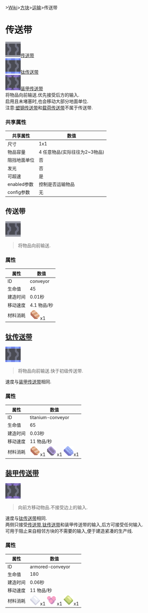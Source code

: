 \>[Wiki](/zhcn.md)>[方块](/zhcn/blocks.md)>[运输](/zhcn/blocks/distribution.md)>传送带
# 传送带
[![传送带](/images/block-conveyor-xlarge.png)传送带](conveyor.md)  
[![钛传送带](/images/block-titanium-conveyor-xlarge.png)钛传送带](titanium_conveyor.md)  
[![装甲传送带](/images/block-armored-conveyor-xlarge.png)装甲传送带](armored_conveyor.md)  
将物品向前输送.优先接受后方的输入.  
启用且未堵塞时,也会移动大部分地面单位.  
注意:[塑钢传送带](plastanium_conveyor.md)和[载荷传送带](payload_conveyor.md)不属于传送带.

### 共享属性

| 共享属性 | 数值 |  
| ---- | ---- |  
|尺寸|1x1|
|物品容量|4 任意物品(实际往往为2~3物品)|
|阻挡地面单位|否|
|发光|否|
|可超速|是|
|enabled参数|控制是否运输物品|  
|config参数|无|

## 传送带
![传送带](/images/block-conveyor-xlarge.png)  
> 将物品向前输送.

### 属性

| 属性 | 数值 |  
| ---- | ---- |  
|ID|conveyor|
|生命值|45|  
|建造时间|0.01秒|
|移动速度|4.1 物品/秒|
| 材料消耗 | ![铜](/images/item-copper.png)x1 |


## [钛传送带](titanium_conveyor.md)
![钛传送带](/images/block-titanium-conveyor-xlarge.png)  
> 将物品向前输送.快于初级传送带.

速度与[装甲传送带](armored_conveyor.md)相同.  

### 属性

| 属性 | 数值 |  
| ---- | ---- |  
|ID|titanium-conveyor|
|生命值|65|  
|建造时间|0.03秒|
|移动速度|11 物品/秒|
| 材料消耗 | ![铜](/images/item-copper.png)x1 ![铅](/images/item-lead.png)x1 ![钛](/images/item-titanium.png)x1 |

## [装甲传送带](armored_conveyor.md)
![装甲传送带](/images/block-armored-conveyor-xlarge.png)  
> 向前方移动物品.不接受边上的输入.

速度与[钛传送带](titanium_conveyor.md)相同.  
两侧只接受[传送带](conveyor.md),[钛传送带](titanium_conveyor.md)和装甲传送带的输入,后方可接受任何输入.  
可用于阻止来自相邻方块的不需要的输入,便于建造紧凑的生产线.

### 属性

| 属性 | 数值 |  
| ---- | ---- |  
|ID|armored-conveyor|
|生命值|180|  
|建造时间|0.06秒|
|移动速度|11 物品/秒|
| 材料消耗 | ![钢化玻璃](/images/item-metaglass.png)x1 ![钍](/images/item-thorium.png)x1 ![塑钢](/images/item-plastanium.png)x1 |
